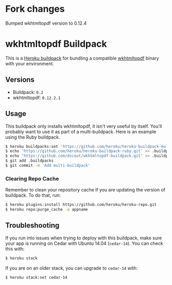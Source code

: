 # Fork changes

Bumped wkhtmltopdf version to 0.12.4

# wkhtmltopdf Buildpack

This is a [Heroku buildpack][0] for bundling a compatible [wkhtmltopdf][1] binary with your environment.

## Versions

* Buildpack:   `0.2`
* wkhtmltopdf: `0.12.2.1`

## Usage

This buildpack only installs wkhtmltopdf, it isn't very useful by itself. You'll probably want to use it as part of a multi-buildpack. Here is an example using the Ruby buildpack.

```bash
$ heroku buildpacks:set 'https://github.com/heroku/heroku-buildpack-multi.git'
$ echo 'https://github.com/heroku/heroku-buildpack-ruby.git' >> .buildpacks
$ echo 'https://github.com/dscout/wkhtmltopdf-buildpack.git' >> .buildpacks
$ git add .buildpacks
$ git commit -m 'Add multi-buildpack'
```

### Clearing Repo Cache

Remember to clean your repository cache if you are updating the version of buildpack. To do that, run:

```bash
$ heroku plugins:install https://github.com/heroku/heroku-repo.git
$ heroku repo:purge_cache -a appname
```

## Troubleshooting

If you run into issues when trying to deploy with this buildpack, make sure your app is running on Cedar with Ubuntu 14.04 (`cedar-14`). You can check this with:

```bash
$ heroku stack
```

If you are on an older stack, you can upgrade to `cedar-14` with:

```bash
$ heroku stack:set cedar-14
```

[0]: http://devcenter.heroku.com/articles/buildpacks
[1]: http://wkhtmltopdf.org/
